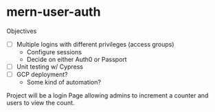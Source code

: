 # mern-user-auth

Objectives
 - [ ] Multiple logins with different privileges (access groups)
	- Configure sessions
	- Decide on either Auth0 or Passport 
- [ ] Unit testing w/ Cypress
- [ ] GCP deployment?
    - Some kind of automation?


Project will be a login Page allowing admins to increment a counter and users to view the count.
